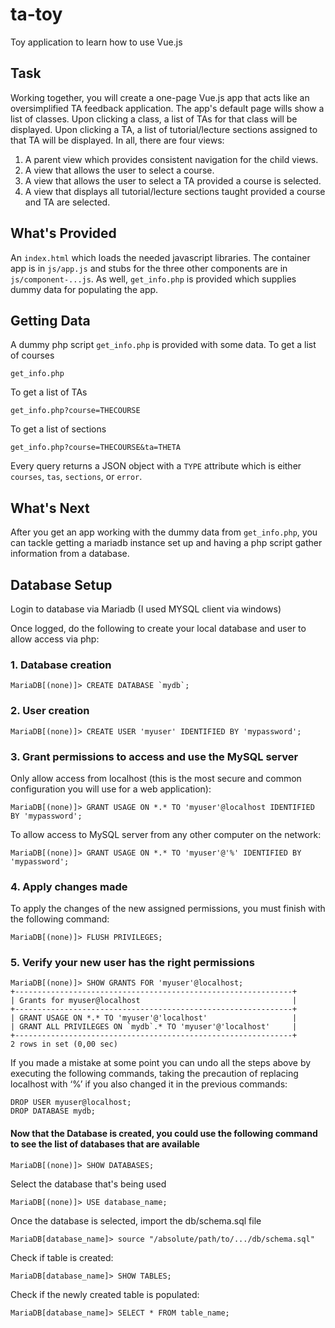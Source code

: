 # ta-toy

Toy application to learn how to use Vue.js

## Task

Working together, you will create a one-page Vue.js app that acts like an oversimplified
TA feedback application. The app's default page wills show a list of classes. Upon clicking a class,
a list of TAs for that class will be displayed. Upon clicking a TA, a list of tutorial/lecture sections
assigned to that TA will be displayed. In all, there are four views:

1.  A parent view which provides consistent navigation for the child views.
2.  A view that allows the user to select a course.
3.  A view that allows the user to select a TA provided a course is selected.
4.  A view that displays all tutorial/lecture sections taught provided a course and TA are selected.

## What's Provided

An `index.html` which loads the needed javascript libraries. The container app is in `js/app.js` and
stubs for the three other components are in `js/component-...js`. As well, `get_info.php` is provided
which supplies dummy data for populating the app.

## Getting Data

A dummy php script `get_info.php` is provided with some data. To get a list of courses

    get_info.php

To get a list of TAs

    get_info.php?course=THECOURSE

To get a list of sections

    get_info.php?course=THECOURSE&ta=THETA

Every query returns a JSON object with a `TYPE` attribute which is either `courses`, `tas`, `sections`, or `error`.

## What's Next

After you get an app working with the dummy data from `get_info.php`, you can tackle getting a mariadb instance
set up and having a php script gather information from a database.

## Database Setup

Login to database via Mariadb (I used MYSQL client via windows)

Once logged, do the following to create your local database and user to allow access via php:

### 1. Database creation

```
MariaDB[(none)]> CREATE DATABASE `mydb`;
```

### 2. User creation

```
MariaDB[(none)]> CREATE USER 'myuser' IDENTIFIED BY 'mypassword';
```

### 3. Grant permissions to access and use the MySQL server

Only allow access from localhost (this is the most secure and common configuration you will use for a web application):

```
MariaDB[(none)]> GRANT USAGE ON *.* TO 'myuser'@localhost IDENTIFIED BY 'mypassword';
```

To allow access to MySQL server from any other computer on the network:

```
MariaDB[(none)]> GRANT USAGE ON *.* TO 'myuser'@'%' IDENTIFIED BY 'mypassword';
```

### 4. Apply changes made

To apply the changes of the new assigned permissions, you must finish with the following command:

```
MariaDB[(none)]> FLUSH PRIVILEGES;
```

### 5. Verify your new user has the right permissions

```
MariaDB[(none)]> SHOW GRANTS FOR 'myuser'@localhost;
+--------------------------------------------------------------+
| Grants for myuser@localhost                                  |
+--------------------------------------------------------------+
| GRANT USAGE ON *.* TO 'myuser'@'localhost'                   |
| GRANT ALL PRIVILEGES ON `mydb`.* TO 'myuser'@'localhost'     |
+--------------------------------------------------------------+
2 rows in set (0,00 sec)
```

If you made a mistake at some point you can undo all the steps above by executing the following commands, taking the precaution of replacing localhost with ‘%’ if you also changed it in the previous commands:

```
DROP USER myuser@localhost;
DROP DATABASE mydb;
```

#### Now that the Database is created, you could use the following command to see the list of databases that are available

```
MariaDB[(none)]> SHOW DATABASES;
```

Select the database that's being used

```
MariaDB[(none)]> USE database_name;
```

Once the database is selected, import the db/schema.sql file

```
MariaDB[database_name]> source "/absolute/path/to/.../db/schema.sql"
```

Check if table is created:

```
MariaDB[database_name]> SHOW TABLES;
```

Check if the newly created table is populated:

```
MariaDB[database_name]> SELECT * FROM table_name;
```

